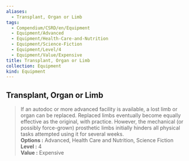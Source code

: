 ```yaml
---
aliases:
  - Transplant, Organ or Limb
tags:
  - Compendium/CSRD/en/Equipment
  - Equipment/Advanced
  - Equipment/Health-Care-and-Nutrition
  - Equipment/Science-Fiction
  - Equipment/Level/4
  - Equipment/Value/Expensive
title: Transplant, Organ or Limb
collection: Equipment
kind: Equipment
---
```

## Transplant, Organ or Limb  
  
>If an autodoc or more advanced facility is available, a lost limb or organ can be replaced. Replaced limbs eventually become equally effective as the original, with practice. However, the mechanical (or possibly force-grown) prosthetic limbs initially hinders all physical tasks attempted using it for several weeks.  
> **Options :** Advanced, Health Care and Nutrition, Science Fiction  
> **Level :** 4  
> **Value :** Expensive
